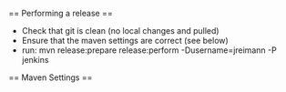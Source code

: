 == Performing a release ==

 * Check that git is clean (no local changes and pulled)
 * Ensure that the maven settings are correct (see below)
 * run: mvn release:prepare release:perform -Dusername=jreimann -P jenkins

== Maven Settings ==



